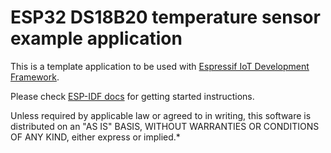 ESP32 DS18B20 temperature sensor example application
====================================================

This is a template application to be used with [Espressif IoT Development Framework](https://github.com/espressif/esp-idf).

Please check [ESP-IDF docs](https://docs.espressif.com/projects/esp-idf/en/latest/get-started/index.html) for getting started instructions.

Unless required by applicable law or agreed to in writing, this
software is distributed on an "AS IS" BASIS, WITHOUT WARRANTIES OR
CONDITIONS OF ANY KIND, either express or implied.*
